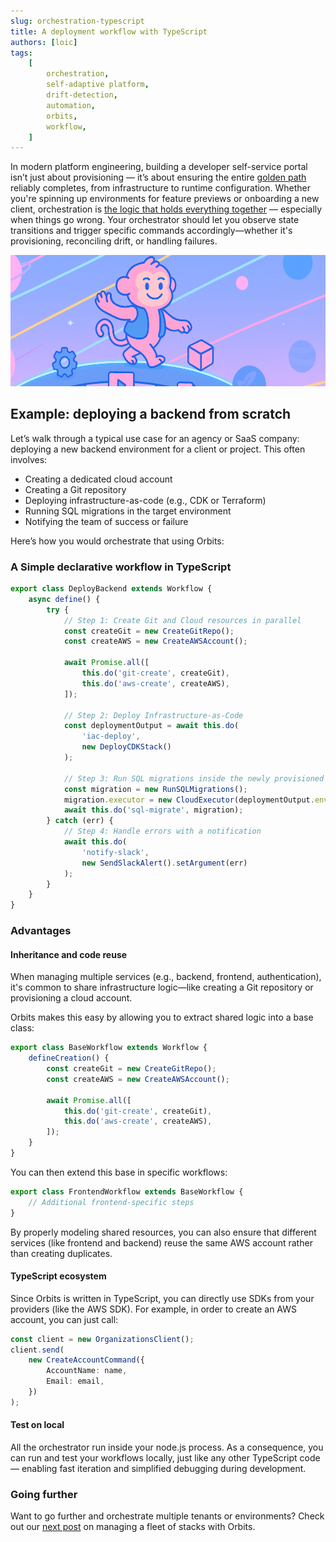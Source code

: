 ```yaml
---
slug: orchestration-typescript
title: A deployment workflow with TypeScript
authors: [loic]
tags:
    [
        orchestration,
        self-adaptive platform,
        drift-detection,
        automation,
        orbits,
        workflow,
    ]
---
```


In modern platform engineering, building a developer self-service portal isn’t just about provisioning — it’s about ensuring the entire [golden path](https://www.redhat.com/en/topics/platform-engineering/golden-paths) reliably completes, from infrastructure to runtime configuration.
Whether you're spinning up environments for feature previews or onboarding a new client, orchestration is [the logic that holds everything together](https://platformengineering.org/blog/why-your-internal-developer-platform-needs-a-backend) — especially when things go wrong.
Your orchestrator should let you observe state transitions and trigger specific commands accordingly—whether it's provisioning, reconciling drift, or handling failures.

![workflow](/img/blog/workflow.png)

<!-- truncate -->

## Example: deploying a backend from scratch

Let’s walk through a typical use case for an agency or SaaS company: deploying a new backend environment for a client or project. This often involves:

- Creating a dedicated cloud account
- Creating a Git repository
- Deploying infrastructure-as-code (e.g., CDK or Terraform)
- Running SQL migrations in the target environment
- Notifying the team of success or failure

Here’s how you would orchestrate that using Orbits:

### A Simple declarative workflow in TypeScript

```ts
export class DeployBackend extends Workflow {
    async define() {
        try {
            // Step 1: Create Git and Cloud resources in parallel
            const createGit = new CreateGitRepo();
            const createAWS = new CreateAWSAccount();

            await Promise.all([
                this.do('git-create', createGit),
                this.do('aws-create', createAWS),
            ]);

            // Step 2: Deploy Infrastructure-as-Code
            const deploymentOutput = await this.do(
                'iac-deploy',
                new DeployCDKStack()
            );

            // Step 3: Run SQL migrations inside the newly provisioned environment
            const migration = new RunSQLMigrations();
            migration.executor = new CloudExecutor(deploymentOutput.env);
            await this.do('sql-migrate', migration);
        } catch (err) {
            // Step 4: Handle errors with a notification
            await this.do(
                'notify-slack',
                new SendSlackAlert().setArgument(err)
            );
        }
    }
}
```

### Advantages

#### Inheritance and code reuse

When managing multiple services (e.g., backend, frontend, authentication), it's common to share infrastructure logic—like creating a Git repository or provisioning a cloud account.

Orbits makes this easy by allowing you to extract shared logic into a base class:

```ts
export class BaseWorkflow extends Workflow {
    defineCreation() {
        const createGit = new CreateGitRepo();
        const createAWS = new CreateAWSAccount();

        await Promise.all([
            this.do('git-create', createGit),
            this.do('aws-create', createAWS),
        ]);
    }
}
```

You can then extend this base in specific workflows:

```ts
export class FrontendWorkflow extends BaseWorkflow {
    // Additional frontend-specific steps
}
```

By properly modeling shared resources, you can also ensure that different services (like frontend and backend) reuse the same AWS account rather than creating duplicates.

#### TypeScript ecosystem

Since Orbits is written in TypeScript, you can directly use SDKs from your providers (like the AWS SDK).
For example, in order to create an AWS account, you can just call:

```ts
const client = new OrganizationsClient();
client.send(
    new CreateAccountCommand({
        AccountName: name,
        Email: email,
    })
);
```

#### Test on local

All the orchestrator run inside your node.js process.
As a consequence, you can run and test your workflows locally, just like any other TypeScript code — enabling fast iteration and simplified debugging during development.

### Going further

Want to go further and orchestrate multiple tenants or environments? Check out our [next post](./2025-09-26-orchestrate-a-stack-of-services.md) on managing a fleet of stacks with Orbits.
